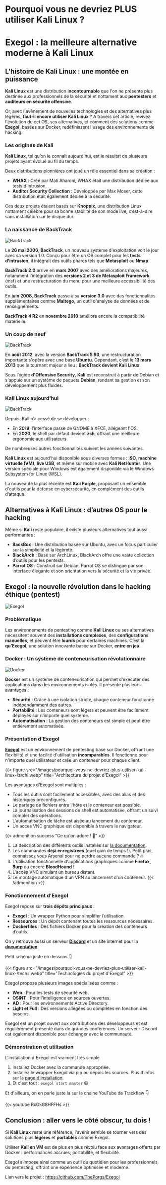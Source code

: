 # Pourquoi vous ne devriez PLUS utiliser Kali Linux ?


# Exegol : la meilleure alternative moderne à Kali Linux


## L'histoire de Kali Linux : une montée en puissance

**Kali Linux** est une distribution **incontournable** que l'on ne présente plus destinée aux professionnels de la sécurité et nottament aux **pentesters** et **auditeurs en sécurité offensive**. 

Or, avec l'avènement de nouvelles technologies et des alternatives plus légères, **faut-il encore utiliser Kali Linux** ? A travers cet article, revivez l'évolution de cet OS, ses alternatives, et comment des solutions comme **Exegol**, basées sur Docker, redéfinissent l'usage des environnements de hacking.

### Les origines de Kali

**Kali Linux**, tel qu’on le connaît aujourd’hui, est le résultat de plusieurs projets ayant évolué au fil du temps.

Deux distributions pionnières ont joué un rôle essentiel dans sa création :

- **WHAX** : Créé par Mati Aharoni, WHAX était une distribution dédiée aux tests d'intrusion.
- **Auditor Security Collection** : Développée par Max Moser, cette distribution était également dédiée à la sécurité.

Ces deux projets étaient basés sur **Knoppix**, une distribution Linux nottament célèbre pour sa bonne stabilité de son mode live, c’est-à-dire sans installation sur le disque dur.

### La naissance de BackTrack

![BackTrack](/images/pourquoi-vous-ne-devriez-plus-utiliser-kali-linux-/1.png)


Le **26 mai 2006**, **BackTrack**, un nouveau système d'exploitation voit le jour avec sa version 1.0. Conçu pour être un OS complet pour les **tests d'intrusion**, il intégrait des outils phares tels que **Metasploit** ou **Nmap**.

**BackTrack 2.0** arrive en **mars 2007** avec des améliorations majeures, notamment l'intégration des **versions 2 et 3 de Metasploit Framework** (msf) et une restructuration du menu pour une meilleure accessibilité des outils.

En **juin 2008**, **BackTrack** passe à sa **version 3.0** avec des fonctionnalités supplémentaires comme **Maltego**, un outil d'analyse de données et de renseignements.

**BackTrack 4 R2** en **novembre 2010** améliore encore la compatibilité matérielle.

### Un coup de neuf

![BackTrack](/images/pourquoi-vous-ne-devriez-plus-utiliser-kali-linux-/2.png)

En **août 2012**, avec la version **BackTrack 5 R3**, une restructuration importante s'opère avec une base **Ubuntu**. Cependant, c’est le **13 mars 2013** que le tournant majeur a lieu : **BackTrack devient Kali Linux**.

Sous l’égide **d'Offensive Security**, **Kali** est reconstruit à partir de Debian et s'appuie sur un système de paquets **Debian**, rendant sa gestion et son développement plus fluides.

### Kali Linux aujourd’hui

![BackTrack](/images/pourquoi-vous-ne-devriez-plus-utiliser-kali-linux-/3.png)

Depuis, Kali n’a cessé de se développer :

- En **2019**, l’interface passe de GNOME à XFCE, allégeant l'OS.
- En **2020**, le shell par défaut devient **zsh**, offrant une meilleure ergonomie aux utilisateurs.

De nombreuses autres fonctionnalités suivent les années suivantes.

**Kali Linux** est aujourd'hui disponible sous diverses formes : **ISO**, **machine virtuelle (VM)**, **live USB**, et même sur mobile avec **Kali NetHunter**. Une version spéciale pour Windows est également disponible via le Windows Subsystem for Linux (WSL).

La nouveauté la plus récente est **Kali Purple**, proposant un ensemble d'outils pour la défense en cybersécurité, en complément des outils d’attaque.

## Alternatives à Kali Linux : d’autres OS pour le hacking

Même si **Kali** reste populaire, il existe plusieurs alternatives tout aussi performantes :

- **BackBox** : Une distribution basée sur Ubuntu, avec un focus particulier sur la simplicité et la légèreté.
- **BlackArch** : Basé sur ArchLinux, BlackArch offre une vaste collection d’outils pour les pentests.
- **Parrot OS** : Construit sur Debian, Parrot OS se distingue par son interface élégante et son orientation vers la sécurité et la vie privée.

## Exegol : la nouvelle révolution dans le hacking éthique (pentest)

![Exegol](/images/pourquoi-vous-ne-devriez-plus-utiliser-kali-linux-/4.png)

### Problématique

Les environnements de pentesting comme **Kali Linux** ou ses alternatives nécessitent souvent des **installations complexes**, des **configurations manuelles**, et peuvent être **lourds** pour certaines machines. C’est là **qu’Exegol**, une solution innovante basée sur Docker, **entre en jeu**.

### Docker : Un système de conteneurisation révolutionnaire

![Docker](/images/pourquoi-vous-ne-devriez-plus-utiliser-kali-linux-/5.png)

**Docker** est un système de conteneurisation qui permet d'exécuter des applications dans des environnements isolés. Il présente plusieurs avantages :

- **Sécurité** : Grâce à une isolation stricte, chaque conteneur fonctionne indépendamment des autres.
- **Portabilité** : Les conteneurs sont légers et peuvent être facilement déployés sur n’importe quel système.
- **Automatisation** : La gestion des conteneurs est simple et peut être entièrement automatisée.

### Présentation d’Exegol

**[Exegol](https://github.com/ThePorgs/Exegol)** est un environnement de pentesting basé sur Docker, offrant une flexibilité et une facilité d'utilisation **incomparables**. Il fonctionne pour n'importe quel utilisateur et crée un conteneur pour chaque client.

{{< figure src="/images/pourquoi-vous-ne-devriez-plus-utiliser-kali-linux-/archi.webp" title="Architecture du projet d'Exegol" >}}

Les avantages d'Exegol sont multiples :

- Tous les outils sont facilement accessibles, avec des alias et des historiques préconfigurés.
- Le partage de fichiers entre l'hôte et le conteneur est possible.
- La journalisation des sessions de shell est automatisée, offrant un suivi complet des opérations.
- L'automatisation de tâche est aisée au lancement du conteneur.
- Un accès VNC graphique est disponible à travers le navigateur.

{{< admonition success "Ce qu'on adore ! 🥰" >}}
1. La description des différents outils installés sur [la documentation](https://exegol.readthedocs.io/en/latest/exegol-image/tools.html).
2. Les commandes **déjà enregistrées** (quel gain de temps !). Petit plus, connaissez vous [Arsenal](https://github.com/Orange-Cyberdefense/arsenal) pour ne perdre aucune commande ? 🔥
3. L'utilisation fonctionnelle d'applications graphiques comme **Firefox**, **Burp** ou encore **BloodHound** !
4. L'accès VNC simulant un bureau distant.
5. Le montage automatique d'un VPN au lancement d'un conteneur.
{{< /admonition >}}

### Fonctionnement d’Exegol

Exegol repose sur **trois dépôts principaux** :

- **Exegol** : Un wrapper Python pour simplifier l’utilisation.
- **Ressources** : Un dépôt contenant toutes les ressources nécessaires.
- **Dockerfiles** : Des fichiers Docker pour la création des conteneurs d’outils.

On y retrouve aussi un serveur **[Discord](https://discord.gg/cXThyp7D6P)** et un site internet pour la **[documentation](https://exegol.readthedocs.io/en/latest/)**.

Petit schéma juste en dessous 👇

{{< figure src="/images/pourquoi-vous-ne-devriez-plus-utiliser-kali-linux-/techs.webp" title="Technologies du projet d'Exegol" >}}


Exegol propose plusieurs images spécialisées comme :

- **Web** : Pour les tests de sécurité web.
- **OSINT** : Pour l’intelligence en sources ouvertes.
- **AD** : Pour les environnements Active Directory.
- **Light et Full** : Des versions allégées ou complètes en fonction des besoins.

Exegol est un projet ouvert aux contributions des développeurs et est régulièrement présenté dans de grandes conférences. Un serveur Discord est également disponible pour échanger avec la communauté.

### Démonstration et utilisation

L'installation d'Exegol est vraiment très simple

1. Installez Docker avec la commande appropriée.
2. Installez le wrapper Exegol via pip ou depuis les sources. Plus d'infos sur la [page d'installation](https://exegol.readthedocs.io/en/latest/getting-started/install.html).
3. Et c'est tout : `exegol start master` 😃

Et d'ailleurs, on en parle juste la sur la chaine YouTube de Trackflaw 👇

{{< youtube RxGkG8HFFHs >}}


## Conclusion : aller vers le côté obscur, tu dois !

Si **Kali Linux** reste une référence, l'avenir semble se tourner vers des solutions plus **légères** et **portables** comme Exegol.

Utiliser **Kali en VM** est de plus en plus révolu face aux avantages offerts par Docker : performances accrues, portabilité, et flexibilité.

Exegol s’impose ainsi comme un outil du quotidien pour les professionnels du pentesting, offrant une expérience optimisée et moderne.

Lien vers le projet : https://github.com/ThePorgs/Exegol
